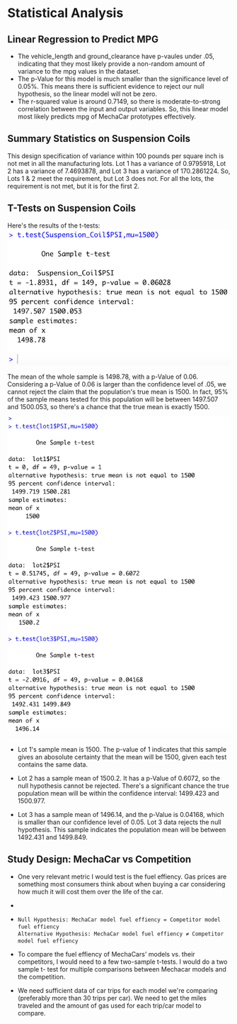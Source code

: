 # Statistical Analysis

## Linear Regression to Predict MPG
  - The vehicle_length and ground_clearance have p-vaules under .05, indicating that they most likely provide a non-random amount of variance to the mpg values in the dataset.
  - The p-Value for this model is much smaller than the significance level of 0.05%. This means there is sufficient evidence to reject our null hypothesis, so the linear model will not be zero.
  - The r-squared value is around 0.7149, so there is moderate-to-strong correlation between the input and output variables. So, this linear model most likely predicts mpg of MechaCar prototypes effectively.

## Summary Statistics on Suspension Coils
This design specification of variance within 100 pounds per square inch is not met in all the manufacturing lots. Lot 1 has a variance of 0.9795918, Lot 2 has a variance of 7.4693878, and Lot 3 has a variance of 170.2861224. So, Lots 1 & 2 meet the requirement, but Lot 3 does not. For all the lots, the requirement is not met, but it is for the first 2. 

## T-Tests on Suspension Coils
Here's the results of the t-tests:
![entire t-test](https://github.com/nyhandan/Challenge_15/blob/main/Challenge_15/Total%20T-test.png)

The mean of the whole sample is 1498.78, with a p-Value of 0.06. Considering a p-Value of 0.06 is larger than the confidence level of .05, we cannot  reject the claim that the population's true mean is 1500. In fact, 95% of the sample means tested for this population will be between 1497.507 and 1500.053, so there's a chance that the true mean is exactly 1500.


![individual t-tests](https://github.com/nyhandan/Challenge_15/blob/main/Challenge_15/3%20t-tests.png)


- Lot 1's sample mean is 1500. The p-value of 1 indicates that this sample gives an abosolute certainty that the mean will be 1500, given each test contains the same data. 

- Lot 2 has a sample mean of 1500.2. It has a p-Value of 0.6072, so the null hypothesis cannot be rejected. There's a significant chance the true population mean will be within the confidence interval: 1499.423 and 1500.977.

- Lot 3 has a sample mean of 1496.14, and the p-Value is 0.04168, which is smaller than our confidence level of 0.05. Lot 3 data rejects the null hypothesis. This sample indicates the population mean will be between 1492.431 and 1499.849. 


## Study Design: MechaCar vs Competition
- One very relevant metric I would test is the fuel effiency. Gas prices are something most consumers think about when buying a car considering how much it will cost them over the life of the car. 
- 
-     Null Hypothesis: MechaCar model fuel effiency = Competitor model fuel effiency
      Alternative Hypothesis: MechaCar model fuel effiency ≠ Competitor model fuel effiency
      
- To compare the fuel effiency of MechaCars' models vs. their competitors, I would need to a few two-sample t-tests. I would do a two sample t- test for multiple comparisons between Mechacar models and the competition. 

- We need sufficient data of car trips for each model we're comparing (preferably more than 30 trips per car). We need to get the miles traveled and the amount of gas used for each trip/car model to compare.


